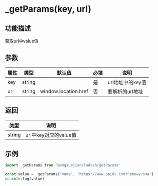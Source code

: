 # _getParams(key, url)

## 功能描述
获取url中value值

## 参数

属性 | 类型 | 默认值 | 必填 | 说明
---  | ---  | ---  | --- | ---
key | string |    |  是 | url地址中的key值
url  | string |   window.location.href   |  否 | 要解析的url地址


## 返回

类型 | 说明
---  | ---
string | url中key对应的value值


## 示例
```js
import _getParams from '@angxuejian/lodash/getParams'

const value = _getParams('name', 'https://www.baidu.com?name=yuhua')
console.log(value)
```